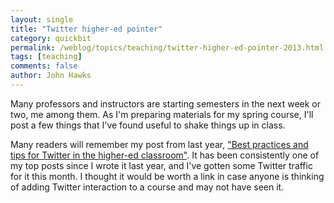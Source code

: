 ```yaml
---
layout: single 
title: "Twitter higher-ed pointer" 
category: quickbit
permalink: /weblog/topics/teaching/twitter-higher-ed-pointer-2013.html
tags: [teaching] 
comments: false 
author: John Hawks 
---
```


Many professors and instructors are starting semesters in the next week or two, me among them. As I'm preparing materials for my spring course, I'll post a few things that I've found useful to shake things up in class. 

Many readers will remember my post from last year, <a href="http://johnhawks.net/weblog/topics/teaching/resources/twitter-best-practices-2012.html">"Best practices and tips for Twitter in the higher-ed classroom"</a>. It has been consistently one of my top posts since I wrote it last year, and I've gotten some Twitter traffic for it this month. I thought it would be worth a link in case anyone is thinking of adding Twitter interaction to a course and may not have seen it.

